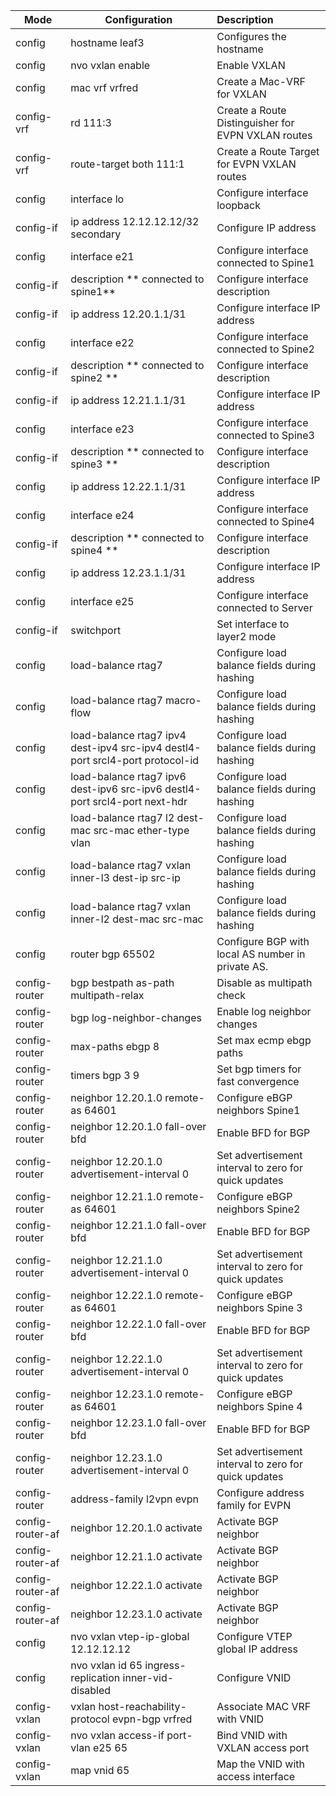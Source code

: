 

| Mode             | Configuration                                                | Description                                          |
| ---------------- | ------------------------------------------------------------ | :--------------------------------------------------- |
| config           | hostname leaf3                                               | Configures the hostname                              |
| config           | nvo vxlan enable                                             | Enable VXLAN                                         |
| config           | mac vrf vrfred                                               | Create a Mac-VRF for VXLAN                           |
| config-vrf       | rd 111:3                                                     | Create a Route Distinguisher for EVPN VXLAN routes   |
| config-vrf       | route-target both 111:1                                      | Create a Route Target for EVPN VXLAN routes          |
| config           | interface lo                                                 | Configure interface loopback                         |
| config-if        | ip address 12.12.12.12/32 secondary                          | Configure IP address                                 |
| config           | interface e21                                                | Configure interface connected  to Spine1             |
| config-if        | description ** connected to spine1**                         | Configure interface description                      |
| config-if        | ip address 12.20.1.1/31                                      | Configure interface IP address                       |
| config           | interface e22                                                | Configure interface connected to Spine2              |
| config-if        | description ** connected to spine2 **                        | Configure interface description                      |
| config-if        | ip address 12.21.1.1/31                                      | Configure interface IP address                       |
| config           | interface e23                                                | Configure interface connected to Spine3              |
| config-if        | description ** connected to spine3 **                        | Configure interface description                      |
| config           | ip address 12.22.1.1/31                                      | Configure interface IP address                       |
| config           | interface e24                                                | Configure interface connected to Spine4              |
| config-if        | description ** connected to spine4 **                        | Configure interface description                      |
| config           | ip address 12.23.1.1/31                                      | Configure interface IP address                       |
| config           | interface e25                                                | Configure interface connected to Server              |
| config-if        | switchport                                                   | Set interface to layer2 mode                         |
| config           | load-balance rtag7                                           | Configure load balance fields during hashing         |
| config           | load-balance rtag7 macro-flow                                | Configure load balance fields during hashing         |
| config           | load-balance rtag7 ipv4 dest-ipv4 src-ipv4 destl4-port srcl4-port protocol-id | Configure load balance fields during hashing         |
| config           | load-balance rtag7 ipv6 dest-ipv6 src-ipv6 destl4-port srcl4-port next-hdr | Configure load balance fields during hashing         |
| config           | load-balance rtag7 l2 dest-mac src-mac ether-type vlan       | Configure load balance fields during hashing         |
| config           | load-balance rtag7 vxlan inner-l3 dest-ip src-ip             | Configure load balance fields during hashing         |
| config           | load-balance rtag7 vxlan inner-l2 dest-mac src-mac           | Configure load balance fields during hashing         |
| config           | router bgp 65502                                             | Configure BGP with local AS number in private AS.    |
| config-router    | bgp bestpath as-path multipath-relax                         | Disable as multipath check                           |
| config-router    | bgp log-neighbor-changes                                     | Enable log neighbor changes                          |
| config-router    | max-paths ebgp 8                                             | Set max ecmp ebgp paths                              |
| config-router    | timers bgp 3 9                                               | Set bgp timers for fast convergence                  |
| config-router    | neighbor 12.20.1.0 remote-as 64601                           | Configure eBGP neighbors Spine1                      |
| config-router    | neighbor 12.20.1.0 fall-over bfd                             | Enable BFD for BGP                                   |
| config-router    | neighbor 12.20.1.0 advertisement-interval 0                  | Set advertisement interval to zero for quick updates |
| config-router    | neighbor 12.21.1.0 remote-as 64601                           | Configure eBGP neighbors Spine2                      |
| config-router    | neighbor 12.21.1.0 fall-over bfd                             | Enable BFD for BGP                                   |
| config-router    | neighbor 12.21.1.0 advertisement-interval 0                  | Set advertisement interval to zero for quick updates |
| config-router    | neighbor 12.22.1.0 remote-as 64601                           | Configure eBGP neighbors Spine 3                     |
| config-router    | neighbor 12.22.1.0 fall-over bfd                             | Enable BFD for BGP                                   |
| config-router    | neighbor 12.22.1.0 advertisement-interval 0                  | Set advertisement interval to zero for quick updates |
| config-router    | neighbor 12.23.1.0 remote-as 64601                           | Configure eBGP neighbors Spine 4                     |
| config-router    | neighbor 12.23.1.0 fall-over bfd                             | Enable BFD for BGP                                   |
| config-router    | neighbor 12.23.1.0 advertisement-interval 0                  | Set advertisement interval to zero for quick updates |
| config-router    | address-family l2vpn evpn                                    | Configure address family for EVPN                    |
| config-router-af | neighbor 12.20.1.0 activate                                  | Activate BGP neighbor                                |
| config-router-af | neighbor 12.21.1.0 activate                                  | Activate BGP neighbor                                |
| config-router-af | neighbor 12.22.1.0 activate                                  | Activate BGP neighbor                                |
| config-router-af | neighbor 12.23.1.0 activate                                  | Activate BGP neighbor                                |
| config           | nvo vxlan vtep-ip-global 12.12.12.12                         | Configure VTEP global IP address                     |
| config           | nvo vxlan id 65 ingress-replication inner-vid-disabled       | Configure VNID                                       |
| config-vxlan     | vxlan host-reachability-protocol evpn-bgp vrfred             | Associate MAC VRF with VNID                          |
| config-vxlan     | nvo vxlan access-if port-vlan e25 65                         | Bind VNID with VXLAN access port                     |
| config-vxlan     | map vnid 65                                                  | Map the VNID with access interface                   |

